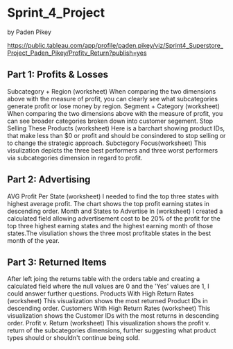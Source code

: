 # Sprint_4_Project
by Paden Pikey

https://public.tableau.com/app/profile/paden.pikey/viz/Sprint4_Superstore_Project_Paden_Pikey/Profitv_Return?publish=yes

## Part 1: Profits & Losses
  Subcategory + Region (worksheet)
When comparing the two dimensions above with the measure of profit, you can clearly see what subcategories generate profit or lose money by region.
  Segment + Category (worksheet)
When comparing the two dimensions above with the measure of profit, you can see broader categories broken down into customer segement. 
  Stop Selling These Products (worksheet)
Here is a barchart showing product IDs, that make less than $0 or profit and should be consindered to stop selling or to change the strategic approach.
  Subctegory Focus(worksheet)
This visulization depicts the three best performers and three worst performers via subcategories dimension in regard to profit.

## Part 2: Advertising 
  AVG Profit Per State (worksheet)
I needed to find the top three states with highest average profit. The chart shows the top profit earning states in descending order.
  Month and States to Advertise In (worksheet)
I created a calculated field allowing advertisement cost to be 20% of the profit for the top three highest earning states and the highest earning month of those states.The visuliation shows the three most profitable states in the best month of the year.

## Part 3: Returned Items
After left joing the returns table with the orders table and creating a calculated field where the null values are 0 and the 'Yes' values are 1, I could answer further questions.
  Products With High Return Rates (worksheet)
This visualization shows the most returned Product IDs in descending order.
  Customers With High Return Rates (worksheet)
This visualization shows the Customer IDs with the most returns in descending order. 
  Profit v. Return (worksheet)
This visualization shows the profit v. return of the subcategories dimensions, further suggesting what product types should or shouldn't continue being sold. 
